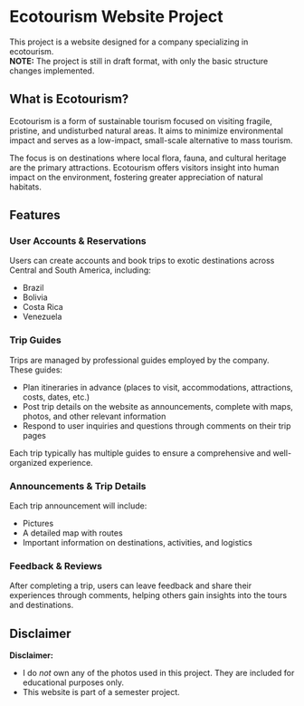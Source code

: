 # Ecotourism Website Project

This project is a website designed for a company specializing in ecotourism.  
**NOTE:** The project is still in draft format, with only the basic structure changes implemented.

## What is Ecotourism?
Ecotourism is a form of sustainable tourism focused on visiting fragile, pristine, and undisturbed natural areas. It aims to minimize environmental impact and serves as a low-impact, small-scale alternative to mass tourism. 

The focus is on destinations where local flora, fauna, and cultural heritage are the primary attractions. Ecotourism offers visitors insight into human impact on the environment, fostering greater appreciation of natural habitats.

## Features

### User Accounts & Reservations
Users can create accounts and book trips to exotic destinations across Central and South America, including:
- Brazil
- Bolivia
- Costa Rica
- Venezuela

### Trip Guides
Trips are managed by professional guides employed by the company. These guides:
- Plan itineraries in advance (places to visit, accommodations, attractions, costs, dates, etc.)
- Post trip details on the website as announcements, complete with maps, photos, and other relevant information
- Respond to user inquiries and questions through comments on their trip pages

Each trip typically has multiple guides to ensure a comprehensive and well-organized experience.

### Announcements & Trip Details
Each trip announcement will include:
- Pictures
- A detailed map with routes
- Important information on destinations, activities, and logistics

### Feedback & Reviews
After completing a trip, users can leave feedback and share their experiences through comments, helping others gain insights into the tours and destinations.

## Disclaimer
**Disclaimer:**
- I do *not* own any of the photos used in this project. They are included for educational purposes only.
- This website is part of a semester project.
